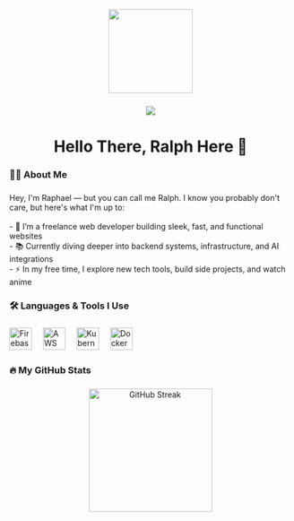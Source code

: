 <div align="center">
  <img height="150" src="https://res.cloudinary.com/doigrru6d/image/upload/v1748961207/hynm32z6tlk7nnqtj8ww.png" />
</div>

###

<div align="center">
  <img src="https://visitor-badge.laobi.icu/badge?page_id=RalphFred.RalphFred" />
</div>

###

<h1 align="center">Hello There, Ralph Here 👋</h1>

###

<h3 align="left">👨‍💻 About Me</h3>

###

<p align="left">
  Hey, I'm Raphael — but you can call me Ralph. I know you probably don't care, but here's what I'm up to:<br><br>
  - 🔭 I’m a freelance web developer building sleek, fast, and functional websites<br>
  - 📚 Currently diving deeper into backend systems, infrastructure, and AI integrations<br>
  - ⚡ In my free time, I explore new tech tools, build side projects, and watch anime
</p>

###

<h3 align="left">🛠 Languages & Tools I Use</h3>

###

<div align="left">
  <img src="https://cdn.jsdelivr.net/gh/devicons/devicon/icons/firebase/firebase-plain-wordmark.svg" height="40" alt="Firebase" />
  <img width="12" />
  <img src="https://cdn.jsdelivr.net/gh/devicons/devicon/icons/amazonwebservices/amazonwebservices-line-wordmark.svg" height="40" alt="AWS" />
  <img width="12" />
  <img src="https://cdn.jsdelivr.net/gh/devicons/devicon/icons/kubernetes/kubernetes-plain.svg" height="40" alt="Kubernetes" />
  <img width="12" />
  <img src="https://cdn.jsdelivr.net/gh/devicons/devicon/icons/docker/docker-plain-wordmark.svg" height="40" alt="Docker" />
</div>

###

<h3 align="left">🔥 My GitHub Stats</h3>

###

<div align="center">
  <img src="https://streak-stats.demolab.com?user=RalphFred&locale=en&mode=daily&theme=dark&hide_border=false&border_radius=5&order=3" height="220" alt="GitHub Streak" />
</div>
